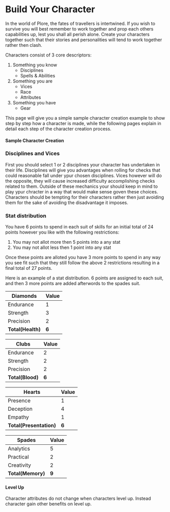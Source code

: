 # Build Your Character

In the world of Plore, the fates of travellers is intertwined. If you wish to survive you will best remember to work together and prop each others capabilities up, lest you shall all perish alone. Create your characters together such that their stories and personalities will tend to work together rather then clash.

Characters consist of 3 core descriptors:
1. Something you know
	- Disciplines
	- Spells & Abilities
2. Something you are
   - Vices
	- Race
	- Attributes
3. Something you have
	- Gear

This page will give you a simple sample character creation example to show step by step how a character is made, while the following pages explain in detail each step of the character creation process.

#### Sample Character Creation

### Disciplines and Vices

First you should select 1 or 2 disciplines your character has undertaken in their life. Disciplines will give you advantages when rolling for checks that could reasonable fall under ypur chosen disciplines. Vices however will do the opposite, they will cause increased difficulty accomplishing checks related to them. Outside of these mechanics your should keep in mind to play ypur chracter in a way that would make sense goven these choices. Characters should be tempting for their characters rather then just avoiding them for the sake of avoiding the disadvantage it imposes.

### Stat distribution

You have 6 points to spend in each suit of skills for an initial total of 24 points however you like with the following restrictions:

1. You may not allot more then 5 points into a any stat
2. You may not allot less then 1 point into any stat
 
Once these points are alloted you have 3 more points to spend in any way you see fit such that they still follow the above 2 restrictions resulting in a final total of 27 points.

<!--Once you have a character in mind you can begin building their stats. You have 6 points to spend in each suit of skills to spend however you like. this is a total of 12 points(3 for diamonds, 3 for hearts, etc). Once this is done you have 2 more points you can spend in such a way they the 2 points are not spent on the same suit of skills.-->

Here is an example of a stat distribution. 6 points are assigned to each suit, and then 3 more points are added afterwords to the spades suit.

| Diamonds          | Value |
|-------------------|-------|
| Endurance         | 1     |
| Strength          | 3     |
| Precision         | 2     |
| **Total(Health)** | **6** |


| Clubs        | Value |
|--------------|-------|
| Endurance    | 2     |
| Strength     | 2     |
| Precision    | 2     |
| **Total(Blood)** | **6**     |


| Hearts                  | Value |
|-------------------------|-------|
| Presence                | 1     |
| Deception               | 4     |
| Empathy                 | 1     |
| **Total(Presentation)** | **6** |


| Spades            | Value |
|-------------------|-------|
| Analytics         | 5     |
| Practical         | 2     |
| Creativity        | 2     |
| **Total(Memory)** | **9** |


<!-- As our total Diamonds value is 3, we just multiply this by 5 to get a max health of 15. -->

#### Level Up

Character attributes do not change when characters level up. Instead character gain other benefits on level up.

<!-- #### Sample Level Up -->

<!-- Whenever a character levels up, the player gets 2 points that they can place into any stats. Like when you spent the 2 points on character creation these points must spent on two skills from different suits. -->
